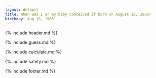 ```yaml
---
layout: default
title: When was I or my baby conceived if born on August 18, 1906?
birthday: Aug 18, 1906
---
```


{% include header.md %}

{% include guess.md %}

{% include calculate.md %}

{% include safety.md %}

{% include footer.md %}



